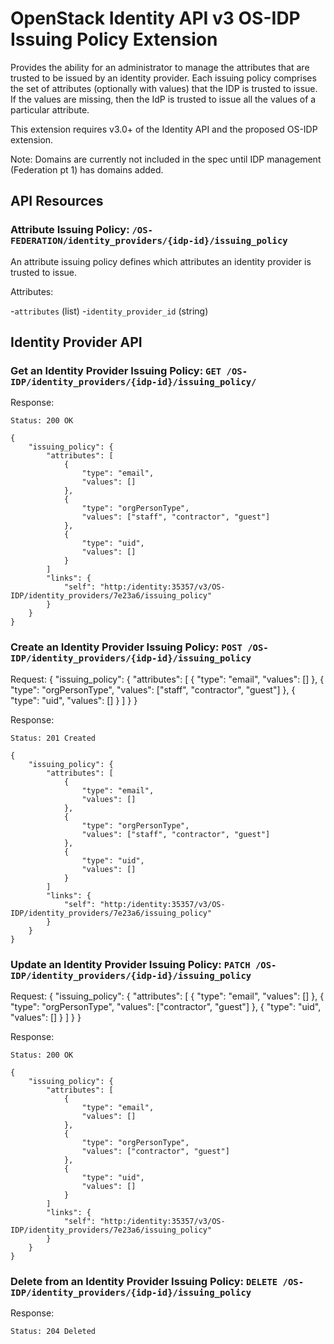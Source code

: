 OpenStack Identity API v3 OS-IDP Issuing Policy Extension
==========================================
Provides the ability for an administrator to manage the attributes that are trusted to be issued by an identity provider.
Each issuing policy comprises the set of attributes (optionally with values) that the IDP is trusted to issue.
If the values are missing, then the IdP is trusted to issue all the values of a particular attribute.

This extension requires v3.0+ of the Identity API and the proposed OS-IDP extension.

Note: Domains are currently not included in the spec until IDP management (Federation pt 1) has domains added.

API Resources
-------------
### Attribute Issuing Policy: `/OS-FEDERATION/identity_providers/{idp-id}/issuing_policy`

An attribute issuing policy defines which attributes an identity provider is trusted to issue.

Attributes:

-`attributes` (list)
-`identity_provider_id` (string)

Identity Provider API
---------------------

### Get an Identity Provider Issuing Policy: `GET /OS-IDP/identity_providers/{idp-id}/issuing_policy/`


Response:

    Status: 200 OK

    {
        "issuing_policy": {
            "attributes": [
                {
                    "type": "email",
                    "values": []
                },
                {
                    "type": "orgPersonType",
                    "values": ["staff", "contractor", "guest"]
                },
                {
                    "type": "uid",
                    "values": []
                }
            ]
            "links": {
                "self": "http:/identity:35357/v3/OS-IDP/identity_providers/7e23a6/issuing_policy"
            }
        }
    }

### Create an Identity Provider Issuing Policy: `POST /OS-IDP/identity_providers/{idp-id}/issuing_policy`

Request:
    {
        "issuing_policy": {
            "attributes": [
                {
                    "type": "email",
                    "values": []
                },
                {
                    "type": "orgPersonType",
                    "values": ["staff", "contractor", "guest"]
                },
                {
                    "type": "uid",
                    "values": []
                }
            ]
        }
    }
 
Response:

    Status: 201 Created

    {
        "issuing_policy": {
            "attributes": [
                {
                    "type": "email",
                    "values": []
                },
                {
                    "type": "orgPersonType",
                    "values": ["staff", "contractor", "guest"]
                },
                {
                    "type": "uid",
                    "values": []
                }
            ]
            "links": {
                "self": "http:/identity:35357/v3/OS-IDP/identity_providers/7e23a6/issuing_policy"
            }
        }
    }

### Update an Identity Provider Issuing Policy: `PATCH /OS-IDP/identity_providers/{idp-id}/issuing_policy`

Request:
    {
        "issuing_policy": {
            "attributes": [
                {
                    "type": "email",
                    "values": []
                },
                {
                    "type": "orgPersonType",
                    "values": ["contractor", "guest"]
                },
                {
                    "type": "uid",
                    "values": []
                }
            ]
        }
    }

Response:

    Status: 200 OK

    {
        "issuing_policy": {
            "attributes": [
                {
                    "type": "email",
                    "values": []
                },
                {
                    "type": "orgPersonType",
                    "values": ["contractor", "guest"]
                },
                {
                    "type": "uid",
                    "values": []
                }
            ]
            "links": {
                "self": "http:/identity:35357/v3/OS-IDP/identity_providers/7e23a6/issuing_policy"
            }
        }
    }

### Delete from an Identity Provider Issuing Policy: `DELETE /OS-IDP/identity_providers/{idp-id}/issuing_policy`

Response:

    Status: 204 Deleted

   

